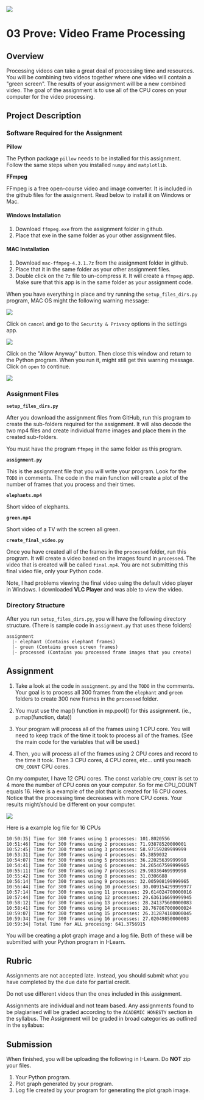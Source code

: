 ![](../site/banner.png)

# 03 Prove: Video Frame Processing

## Overview

Processing videos can take a great deal of processing time and resources.  You will be combining two videos together where one video will contain a "green screen".  The results of your assignment will be a new combined video.  The goal of the assignment is to use all of the CPU cores on your computer for the video processing.

## Project Description

### Software Required for the Assignment

**Pillow**

The Python package `pillow` needs to be installed for this assignment.  Follow the same steps when you installed `numpy` and `matplotlib`.

**FFmpeg**

FFmpeg is a free open-course video and image converter.  It is included in the github files for the assignment.  Read below to install it on Windows or Mac.

#### Windows Installation

1. Download `ffmpeg.exe` from the assignment folder in github.
2. Place that exe in the same folder as your other assignment files.

#### MAC Installation

1. Download `mac-ffmpeg-4.3.1.7z` from the assignment folder in github.
2. Place that it in the same folder as your other assignment files.
3. Double click on the `7z` file to un-compress it.  It will create a `ffmpeg` app.  Make sure that this app is in the same folder as your assignment code.

When you have everything in place and try running the `setup_files_dirs.py` program, MAC OS might the following warning message:

![](mac-step1.png)

Click on `cancel` and go to the `Security & Privacy` options in the settings app.

![](mac-step2.png)

Click on the "Allow Anyway" button.  Then close this window and return to the Python program.  When you run it, might still get this warning message.  Click on `open` to continue.

![](mac-step3.png)

### Assignment Files

**`setup_files_dirs.py`**

After you download the assignment files from GitHub, run this program to create the sub-folders required for the assignment.  It will also decode the two mp4 files and create individual frame images and place them in the created sub-folders.

You must have the program `ffmpeg` in the same folder as this program.

**`assignment.py`**

This is the assignment file that you will write your program. Look for the `TODO` in comments.  The code in the main function will create a plot of the number of frames that you process and their times.

**`elephants.mp4`**

Short video of elephants.

**`green.mp4`**

Short video of a TV with the screen all green.

**`create_final_video.py`**

Once you have created all of the frames in the `processed` folder, run this program.  It will create a video based on the images found in `processed`.  The video that is created will be called `final.mp4`.  You are not submitting this final video file, only your Python code.

Note, I had problems viewing the final video using the default video player in Windows.  I downloaded **VLC Player** and was able to view the video.

### Directory Structure

After you run `setup_files_dirs.py`, you will have the following directory structure.  (There is sample code in `assignment.py` that uses these folders)

```text
assignment
  |- elephant (Contains elephant frames)
  |- green (Contains green screen frames)
  |- processed (Contains you processed frame images that you create)
```

## Assignment

1. Take a look at the code in `assignment.py` and the `TODO` in the comments.  Your goal is to process all 300 frames from the `elephant` and `green` folders to create 300 new frames in the `processed` folder.

1. You must use the map() function in mp.pool() for this assignment. (ie., p.map(function, data))

1. Your program will process all of the frames using 1 CPU core.  You will need to keep track of the time it took to process all of the frames.  (See the main code for the variables that will be used.)

1. Then, you will process all of the frames using 2 CPU cores and record to the time it took.  Then 3 CPU cores, 4 CPU cores, etc... until you reach `CPU_COUNT` CPU cores.

On my computer, I have 12 CPU cores.  The const variable `CPU_COUNT` is set to 4 more the number of CPU cores on your computer.  So for me CPU_COUNT equals 16.  Here is a example of the plot that is created for 16 CPU cores.  Notice that the processing time decreases with more CPU cores.  Your results might/should be different on your computer.

![](16_cpu_cores_300_frames.png)

Here is a example log file for 16 CPUs

```
10:50:35| Time for 300 frames using 1 processes: 101.8020556
10:51:46| Time for 300 frames using 2 processes: 71.93878520000001
10:52:45| Time for 300 frames using 3 processes: 58.97159289999999
10:53:31| Time for 300 frames using 4 processes: 45.3859032
10:54:07| Time for 300 frames using 5 processes: 36.22025639999998
10:54:41| Time for 300 frames using 6 processes: 34.265467599999965
10:55:11| Time for 300 frames using 7 processes: 29.98336469999998
10:55:42| Time for 300 frames using 8 processes: 31.0306688
10:56:14| Time for 300 frames using 9 processes: 32.005908199999965
10:56:44| Time for 300 frames using 10 processes: 30.009154299999977
10:57:14| Time for 300 frames using 11 processes: 29.614024700000016
10:57:44| Time for 300 frames using 12 processes: 29.636116699999945
10:58:12| Time for 300 frames using 13 processes: 28.241375600000083
10:58:41| Time for 300 frames using 14 processes: 28.767867000000024
10:59:07| Time for 300 frames using 15 processes: 26.312874100000045
10:59:34| Time for 300 frames using 16 processes: 27.02049850000003
10:59:34| Total Time for ALL procesing: 641.3756915
```

You will be creating a plot graph image and a log file.  Both of these will be submitted with your Python program in I-Learn.

## Rubric

Assignments are not accepted late. Instead, you should submit what you have completed by the due date for partial credit.

Do not use different videos than the ones included in this assignment.

Assignments are individual and not team based.  Any assignments found to be  plagiarised will be graded according to the `ACADEMIC HONESTY` section in the syllabus. The Assignment will be graded in broad categories as outlined in the syllabus:

## Submission

When finished, you will be uploading the following in I-Learn.  Do **NOT** zip your files.

1. Your Python program.
2. Plot graph generated by your program.
3. Log file created by your program for generating the plot graph image.


